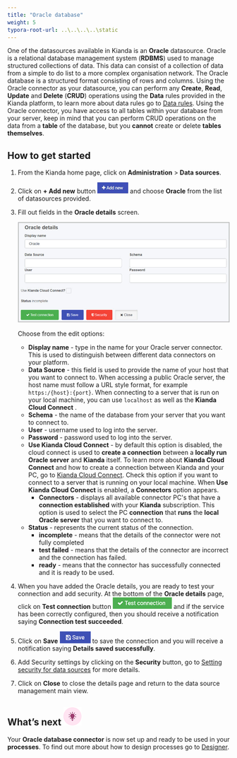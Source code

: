 ```yaml
---
title: "Oracle database"
weight: 5
typora-root-url: ..\..\..\..\static
---
```


One of the datasources available in Kianda is an **Oracle** datasource. Oracle is a relational database management system (**RDBMS**) used to manage structured collections of data. This data can consist of a collection of data from a simple to do list to a more complex organisation network. The Oracle database is a structured format consisting of rows and columns. Using the Oracle connector as your datasource, you can perform any **Create**, **Read**, **Update** and **Delete** (**CRUD**) operations using the **Data** rules provided in the Kianda platform, to learn more about data rules go to [Data rules](/platform/rules/data/). Using the Oracle connector, you have access to all tables within your database from your server, keep in mind that you can perform CRUD operations on the data from a **table** of the database, but you **cannot** create or delete **tables themselves**.

## How to get started

1. From the Kianda home page, click on **Administration** > **Data sources**.

2. Click on **+ Add new** button ![Add new data connector button](/images/addnew.png) and choose **Oracle** from the list of datasources provided.

3. Fill out fields in the **Oracle details** screen.

   ![SQL Server details page](/images/oracle-details.jpg)

   Choose from the edit options:

   - **Display name** - type in the name for your Oracle server connector. This is used to distinguish between different data connectors on your platform.
   - **Data Source** - this field is used to provide the name of your host that you want to connect to. When accessing a public Oracle server, the host name must follow a URL style format, for example `https:/{host}:{port}`.  When connecting to a server that is run on your local machine, you can use `localhost` as well as the **Kianda Cloud Connect** .
   - **Schema** - the name of the database from your server that you want to connect to.
   - **User** - username used to log into the server. 
   - **Password** - password used to log into the server.
   - **Use Kianda Cloud Connect** - by default this option is disabled, the cloud connect is used to **create a connection** between a **locally run Oracle server** and **Kianda** itself. To learn more about **Kianda Cloud Connect** and how to create a connection between Kianda and your PC, go to [Kianda Cloud Connect](/platform/connectors/kianda-cloud-connect/). Check this option if you want to connect to a server that is running on your local machine. When **Use Kianda Cloud Connect** is enabled, a **Connectors** option appears.
     - **Connectors** - displays all available connector PC's that have a **connection established** with your **Kianda** subscription. This option is used to select the PC **connection** that **runs** the **local Oracle server** that you want to connect to.
   - **Status** - represents the current status of the connection.
     - **incomplete** - means that the details of the connector were not fully completed
     - **test failed** - means that the details of the connector are incorrect and the connection has failed.
     - **ready** - means that the connector has successfully connected and it is ready to be used.

4. When you have added the Oracle details, you are ready to test your connection and add security. At the bottom of the **Oracle details** page, click on **Test connection** button ![Test connection for REST Service](/images/test-connection.jpg) and if the service has been correctly configured, then you should receive a notification saying **Connection test succeeded**.

5. Click on **Save** ![Save connection button](/images/save-connection.jpg) to save the connection and you will receive a notification saying **Details saved successfully**.

6. Add Security settings by clicking on the **Security** button, go to [Setting security for data sources](/platform/connectors/#setting-security-for-data-sources) for more details.

7. Click on **Close** to close the details page and return to the data source management main view.

## What’s next ![Idea icon](/images/18.png)

Your **Oracle database connector** is now set up and ready to be used in your **processes**. To find out more about how to design processes go to [Designer](/platform/application-designer/designer/).
